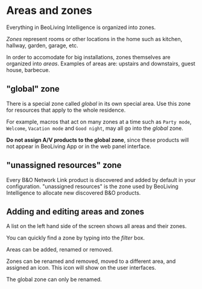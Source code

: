 Areas and zones
===============

Everything in BeoLiving Intelligence is organized into zones.

*Zones* represent rooms or other locations in the home such as
 kitchen, hallway, garden, garage, etc.

In order to accomodate for big installations, zones themselves are
organized into *areas*. Examples of areas are: upstairs and
downstairs, guest house, barbecue.

## "global" zone

There is a special zone called *global* in its own special area. Use
this zone for resources that apply to the whole residence.

For example, macros that act on many zones at a time such as `Party
mode`, `Welcome`, `Vacation mode` and `Good night`, may all go into
the *global* zone.

**Do not assign A/V products to the global zone**, since these
products will not appear in BeoLiving App or in the web panel interface.

## "unassigned resources" zone

Every B&O Network Link product is discovered and added by default in your configuration. "unassigned resources" is the zone used by BeoLiving Intelligence to allocate new discovered B&O products.

Adding and editing areas and zones
----------------------------------

A list on the left hand side of the screen shows all areas and their
zones.

You can quickly find a zone by typing into the *filter* box.

Areas can be added, renamed or removed.

Zones can be renamed and removed, moved to a different area, and
assigned an icon. This icon will show on the user interfaces.

The global zone can only be renamed.
